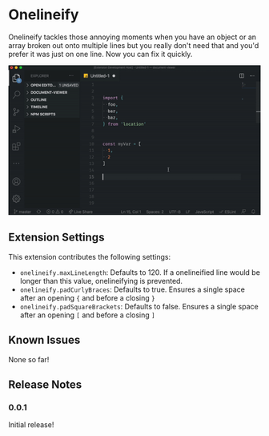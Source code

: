 # Onelineify

Onelineify tackles those annoying moments when you have an object or an array broken out onto multiple lines but you really don't need that and you'd prefer it was just on one line. Now you can fix it quickly.

![Onelineify in action](images/onelineify.gif)

## Extension Settings

This extension contributes the following settings:

* `onelineify.maxLineLength`: Defaults to 120. If a onelineified line would be longer than this value, onelineifying is prevented.
* `onelineify.padCurlyBraces`: Defaults to true. Ensures a single space after an opening `{` and before a closing `}`
* `onelineify.padSquareBrackets`: Defaults to false. Ensures a single space after an opening `[` and before a closing `]`

## Known Issues

None so far!

## Release Notes

### 0.0.1

Initial release!
